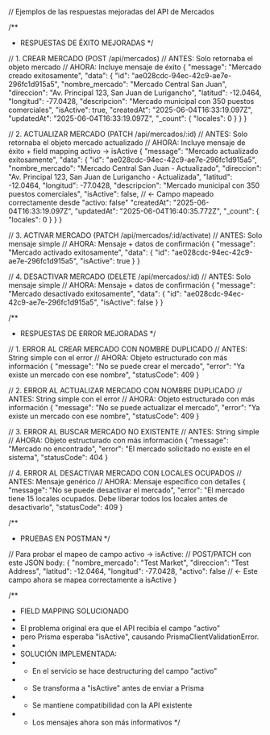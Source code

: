 // Ejemplos de las respuestas mejoradas del API de Mercados

/**
 * RESPUESTAS DE ÉXITO MEJORADAS
 */

// 1. CREAR MERCADO (POST /api/mercados)
// ANTES: Solo retornaba el objeto mercado
// AHORA: Incluye mensaje de éxito
{
  "message": "Mercado creado exitosamente",
  "data": {
    "id": "ae028cdc-94ec-42c9-ae7e-296fc1d915a5",
    "nombre_mercado": "Mercado Central San Juan",
    "direccion": "Av. Principal 123, San Juan de Lurigancho",
    "latitud": -12.0464,
    "longitud": -77.0428,
    "descripcion": "Mercado municipal con 350 puestos comerciales",
    "isActive": true,
    "createdAt": "2025-06-04T16:33:19.097Z",
    "updatedAt": "2025-06-04T16:33:19.097Z",
    "_count": {
      "locales": 0
    }
  }
}

// 2. ACTUALIZAR MERCADO (PATCH /api/mercados/:id)
// ANTES: Solo retornaba el objeto mercado actualizado
// AHORA: Incluye mensaje de éxito + field mapping activo -> isActive
{
  "message": "Mercado actualizado exitosamente",
  "data": {
    "id": "ae028cdc-94ec-42c9-ae7e-296fc1d915a5",
    "nombre_mercado": "Mercado Central San Juan - Actualizado",
    "direccion": "Av. Principal 123, San Juan de Lurigancho - Actualizada",
    "latitud": -12.0464,
    "longitud": -77.0428,
    "descripcion": "Mercado municipal con 350 puestos comerciales",
    "isActive": false, // ← Campo mapeado correctamente desde "activo: false"
    "createdAt": "2025-06-04T16:33:19.097Z",
    "updatedAt": "2025-06-04T16:40:35.772Z",
    "_count": {
      "locales": 0
    }
  }
}

// 3. ACTIVAR MERCADO (PATCH /api/mercados/:id/activate)
// ANTES: Solo mensaje simple
// AHORA: Mensaje + datos de confirmación
{
  "message": "Mercado activado exitosamente",
  "data": {
    "id": "ae028cdc-94ec-42c9-ae7e-296fc1d915a5",
    "isActive": true
  }
}

// 4. DESACTIVAR MERCADO (DELETE /api/mercados/:id)
// ANTES: Solo mensaje simple
// AHORA: Mensaje + datos de confirmación
{
  "message": "Mercado desactivado exitosamente",
  "data": {
    "id": "ae028cdc-94ec-42c9-ae7e-296fc1d915a5",
    "isActive": false
  }
}

/**
 * RESPUESTAS DE ERROR MEJORADAS
 */

// 1. ERROR AL CREAR MERCADO CON NOMBRE DUPLICADO
// ANTES: String simple con el error
// AHORA: Objeto estructurado con más información
{
  "message": "No se puede crear el mercado",
  "error": "Ya existe un mercado con ese nombre",
  "statusCode": 409
}

// 2. ERROR AL ACTUALIZAR MERCADO CON NOMBRE DUPLICADO
// ANTES: String simple con el error
// AHORA: Objeto estructurado con más información
{
  "message": "No se puede actualizar el mercado",
  "error": "Ya existe un mercado con ese nombre",
  "statusCode": 409
}

// 3. ERROR AL BUSCAR MERCADO NO EXISTENTE
// ANTES: String simple
// AHORA: Objeto estructurado con más información
{
  "message": "Mercado no encontrado",
  "error": "El mercado solicitado no existe en el sistema",
  "statusCode": 404
}

// 4. ERROR AL DESACTIVAR MERCADO CON LOCALES OCUPADOS
// ANTES: Mensaje genérico
// AHORA: Mensaje específico con detalles
{
  "message": "No se puede desactivar el mercado",
  "error": "El mercado tiene 15 locales ocupados. Debe liberar todos los locales antes de desactivarlo",
  "statusCode": 409
}

/**
 * PRUEBAS EN POSTMAN
 */

// Para probar el mapeo de campo activo -> isActive:
// POST/PATCH con este JSON body:
{
  "nombre_mercado": "Test Market",
  "direccion": "Test Address",
  "latitud": -12.0464,
  "longitud": -77.0428,
  "activo": false  // ← Este campo ahora se mapea correctamente a isActive
}

/**
 * FIELD MAPPING SOLUCIONADO
 * 
 * El problema original era que el API recibía el campo "activo" 
 * pero Prisma esperaba "isActive", causando PrismaClientValidationError.
 * 
 * SOLUCIÓN IMPLEMENTADA:
 * - En el servicio se hace destructuring del campo "activo"
 * - Se transforma a "isActive" antes de enviar a Prisma
 * - Se mantiene compatibilidad con la API existente
 * - Los mensajes ahora son más informativos
 */
